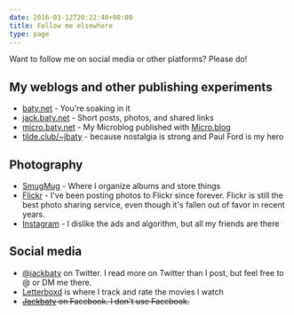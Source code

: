 ```yaml
---
date: 2016-03-12T20:22:40+00:00
title: Follow me elsewhere
type: page
---
```


Want to follow me on social media or other platforms? Please do!

## My weblogs and other publishing experiments

- [baty.net](https://www.baty.net/) - You're soaking in it
- [jack.baty.net](https://jack.baty.net/) - Short posts, photos, and shared links
- [micro.baty.net](https://micro.baty.net/) - My Microblog published with [Micro.blog](https://micro.blog/)
- [tilde.club/~jbaty](http://tilde.club/~jbaty) - because nostalgia is strong and Paul Ford is my hero

## Photography

- [SmugMug](https://jackbaty.smugmug.com/) - Where I organize albums and store things
- [Flickr](https://flickr.com/photos/jbaty/) - I've been posting photos to Flickr since forever. Flickr is still the best photo sharing service, even though it's fallen out of favor in recent years.
- [Instagram](https://instagram.com/mrjackbaty) - I dislike the ads and algorithm, but all my friends are there

## Social media

- [@jackbaty](https://twitter.com/jackbaty) on Twitter. I read more on Twitter than I post, but feel free to @ or DM me there.
- [Letterboxd](https://letterboxd.com/jackbaty) is where I track and rate the movies I watch
- ~~[Jackbaty](https://www.facebook.com/jackbaty) on Facebook. I don't use Facebook.~~




